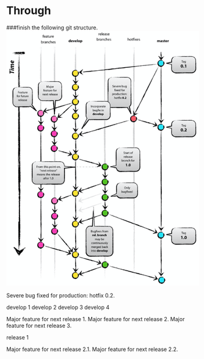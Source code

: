 # Through
###finish the following git structure.
![img.png](img.png)

Severe bug fixed for production: hotfix 0.2.

develop 1
develop 2
develop 3
develop 4

Major feature for next release 1.
Major feature for next release 2.
Major feature for next release 3.

release 1

Major feature for next release 2.1.
Major feature for next release 2.2.